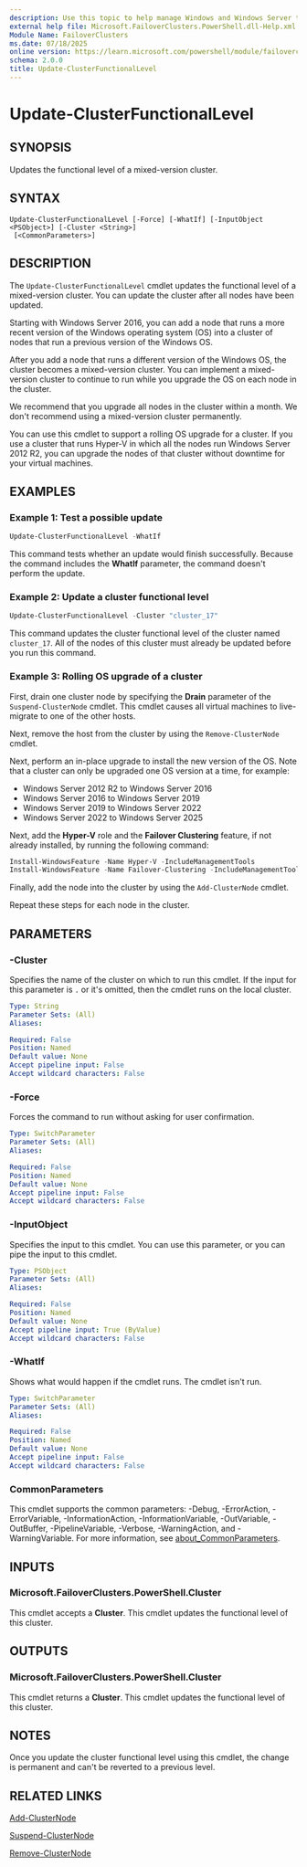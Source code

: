 ```yaml
---
description: Use this topic to help manage Windows and Windows Server technologies with Windows PowerShell.
external help file: Microsoft.FailoverClusters.PowerShell.dll-Help.xml
Module Name: FailoverClusters
ms.date: 07/18/2025
online version: https://learn.microsoft.com/powershell/module/failoverclusters/update-clusterfunctionallevel?view=windowsserver2025-ps&wt.mc_id=ps-gethelp
schema: 2.0.0
title: Update-ClusterFunctionalLevel
---
```


# Update-ClusterFunctionalLevel

## SYNOPSIS
Updates the functional level of a mixed-version cluster.

## SYNTAX

```
Update-ClusterFunctionalLevel [-Force] [-WhatIf] [-InputObject <PSObject>] [-Cluster <String>]
 [<CommonParameters>]
```

## DESCRIPTION

The `Update-ClusterFunctionalLevel` cmdlet updates the functional level of a mixed-version
cluster. You can update the cluster after all nodes have been updated.

Starting with Windows Server 2016, you can add a node that runs a more recent version of the Windows
operating system (OS) into a cluster of nodes that run a previous version of the Windows OS.

After you add a node that runs a different version of the Windows OS, the cluster becomes a
mixed-version cluster. You can implement a mixed-version cluster to continue to run while you
upgrade the OS on each node in the cluster.

We recommend that you upgrade all nodes in the cluster within a month. We don't recommend using a
mixed-version cluster permanently.

You can use this cmdlet to support a rolling OS upgrade for a cluster. If you use a cluster that
runs Hyper-V in which all the nodes run Windows Server 2012 R2, you can upgrade the nodes of that
cluster without downtime for your virtual machines.

## EXAMPLES

### Example 1: Test a possible update

```powershell
Update-ClusterFunctionalLevel -WhatIf
```

This command tests whether an update would finish successfully. Because the command includes the
**WhatIf** parameter, the command doesn't perform the update.

### Example 2: Update a cluster functional level

```powershell
Update-ClusterFunctionalLevel -Cluster "cluster_17"
```

This command updates the cluster functional level of the cluster named `cluster_17`. All of the
nodes of this cluster must already be updated before you run this command.

### Example 3: Rolling OS upgrade of a cluster

First, drain one cluster node by specifying the **Drain** parameter of the `Suspend-ClusterNode`
cmdlet. This cmdlet causes all virtual machines to live-migrate to one of the other hosts.

Next, remove the host from the cluster by using the `Remove-ClusterNode` cmdlet.

Next, perform an in-place upgrade to install the new version of the OS. Note that a cluster can only
be upgraded one OS version at a time, for example:

- Windows Server 2012 R2 to Windows Server 2016
- Windows Server 2016 to Windows Server 2019
- Windows Server 2019 to Windows Server 2022
- Windows Server 2022 to Windows Server 2025

Next, add the **Hyper-V** role and the **Failover Clustering** feature, if not already installed, by
running the following command:

```powershell
Install-WindowsFeature -Name Hyper-V -IncludeManagementTools
Install-WindowsFeature -Name Failover-Clustering -IncludeManagementTools
```

Finally, add the node into the cluster by using the `Add-ClusterNode` cmdlet.

Repeat these steps for each node in the cluster.

## PARAMETERS

### -Cluster

Specifies the name of the cluster on which to run this cmdlet. If the input for this parameter is
`.` or it's omitted, then the cmdlet runs on the local cluster.

```yaml
Type: String
Parameter Sets: (All)
Aliases:

Required: False
Position: Named
Default value: None
Accept pipeline input: False
Accept wildcard characters: False
```

### -Force

Forces the command to run without asking for user confirmation.

```yaml
Type: SwitchParameter
Parameter Sets: (All)
Aliases:

Required: False
Position: Named
Default value: None
Accept pipeline input: False
Accept wildcard characters: False
```

### -InputObject

Specifies the input to this cmdlet. You can use this parameter, or you can pipe the input to this
cmdlet.

```yaml
Type: PSObject
Parameter Sets: (All)
Aliases:

Required: False
Position: Named
Default value: None
Accept pipeline input: True (ByValue)
Accept wildcard characters: False
```

### -WhatIf

Shows what would happen if the cmdlet runs. The cmdlet isn't run.

```yaml
Type: SwitchParameter
Parameter Sets: (All)
Aliases:

Required: False
Position: Named
Default value: None
Accept pipeline input: False
Accept wildcard characters: False
```

### CommonParameters

This cmdlet supports the common parameters: -Debug, -ErrorAction, -ErrorVariable,
-InformationAction, -InformationVariable, -OutVariable, -OutBuffer, -PipelineVariable, -Verbose,
-WarningAction, and -WarningVariable. For more information, see
[about_CommonParameters](https://go.microsoft.com/fwlink/?LinkID=113216).

## INPUTS

### Microsoft.FailoverClusters.PowerShell.Cluster

This cmdlet accepts a **Cluster**. This cmdlet updates the functional level of this cluster.

## OUTPUTS

### Microsoft.FailoverClusters.PowerShell.Cluster

This cmdlet returns a **Cluster**. This cmdlet updates the functional level of this cluster.

## NOTES

Once you update the cluster functional level using this cmdlet, the change is permanent and can't be
reverted to a previous level.

## RELATED LINKS

[Add-ClusterNode](add-clusternode.md)

[Suspend-ClusterNode](suspend-clusternode.md)

[Remove-ClusterNode](remove-clusternode.md)
